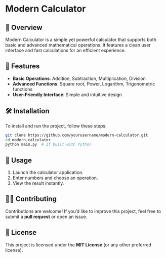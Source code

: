 # Modern Calculator  

## 📌 Overview  
Modern Calculator is a simple yet powerful calculator that supports both basic and advanced mathematical operations. It features a clean user interface and fast calculations for an efficient experience.  

## 🚀 Features  
- **Basic Operations**: Addition, Subtraction, Multiplication, Division  
- **Advanced Functions**: Square root, Power, Logarithm, Trigonometric functions  
- **User-Friendly Interface**: Simple and intuitive design  

## 🛠 Installation  
To install and run the project, follow these steps:  

```bash
git clone https://github.com/yourusername/modern-calculator.git  
cd modern-calculator  
python main.py  # If built with Python
```

## 📖 Usage  
1. Launch the calculator application.  
2. Enter numbers and choose an operation.  
3. View the result instantly.  

## 👨‍💻 Contributing  
Contributions are welcome! If you’d like to improve this project, feel free to submit a **pull request** or open an issue.  

## 📜 License  
This project is licensed under the **MIT License** (or any other preferred license).
